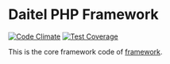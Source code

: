 Daitel PHP Framework
=========
[![Code Climate](https://codeclimate.com/repos/545f742c6956805fae19c880/badges/ffdc1406935135a876a8/gpa.svg)](https://codeclimate.com/repos/545f742c6956805fae19c880/feed)
[![Test Coverage](https://codeclimate.com/repos/545f742c6956805fae19c880/badges/ffdc1406935135a876a8/coverage.svg)](https://codeclimate.com/repos/545f742c6956805fae19c880/feed)

This is the core framework code of [framework](https://github.com/daitel/framework).